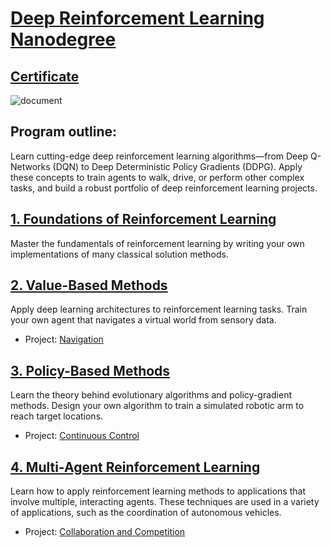 # [Deep Reinforcement Learning Nanodegree](https://www.udacity.com/course/deep-reinforcement-learning-nanodegree--nd893)

## [Certificate](https://confirm.udacity.com/UDGHDKJY)

![document](https://user-images.githubusercontent.com/8471958/102290855-b2593600-3ef6-11eb-9b70-51306726bc7d.png)

## Program outline:

Learn cutting-edge deep reinforcement learning algorithms—from Deep  Q-Networks (DQN) to Deep Deterministic Policy Gradients (DDPG). Apply  these concepts to train agents to walk, drive, or perform other complex  tasks, and build a robust portfolio of deep reinforcement learning  projects.

## [1. Foundations of Reinforcement Learning](https://github.com/madigun697/udacity-nanodegree/tree/master/Deep%20Reinforcement%20Learning%20Nano%20Degree/1.%20Foundations%20of%20Reinforcement%20Learning)

Master the fundamentals of reinforcement learning by writing your own implementations of many classical solution methods.

## [2. Value-Based Methods](https://github.com/madigun697/udacity-nanodegree/tree/master/Deep%20Reinforcement%20Learning%20Nano%20Degree/2.%20Value-Based%20Methods)

Apply deep learning architectures to reinforcement learning tasks. Train your own agent that navigates a virtual world from sensory data.

- Project: [Navigation](https://github.com/madigun697/udacity-nanodegree/tree/master/Deep%20Reinforcement%20Learning%20Nano%20Degree/2.%20Value-Based%20Methods/Project%201.%20Navigation)

## [3. Policy-Based Methods](https://github.com/madigun697/udacity-nanodegree/tree/master/Deep%20Reinforcement%20Learning%20Nano%20Degree/3.%20Policy-Based%20Methods)

Learn the theory behind evolutionary algorithms and policy-gradient  methods. Design your own algorithm to train a simulated robotic arm to  reach target locations.

- Project: [Continuous Control](https://github.com/madigun697/udacity-nanodegree/tree/master/Deep%20Reinforcement%20Learning%20Nano%20Degree/3.%20Policy-Based%20Methods/Project%202.%20Continuous%20Control%20)

## [4. Multi-Agent Reinforcement Learning](https://github.com/madigun697/udacity-nanodegree/tree/master/Deep%20Reinforcement%20Learning%20Nano%20Degree/4.%20Multi-Agent%20Reinforcement%20Learning)

Learn how to apply reinforcement learning methods to applications that  involve multiple, interacting agents. These techniques are used in a  variety of applications, such as the coordination of autonomous  vehicles.

- Project: [Collaboration and Competition](https://github.com/madigun697/udacity-nanodegree/tree/master/Deep%20Reinforcement%20Learning%20Nano%20Degree/4.%20Multi-Agent%20Reinforcement%20Learning/Project%203.%20Collaboration%20and%20Competition)

